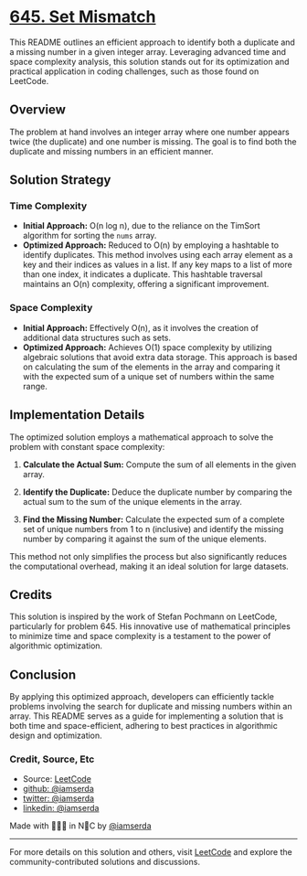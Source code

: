 # [645. Set Mismatch](https://leetcode.com/problems/set-mismatch/solutions/4695570/645-set-mismatch/)

This README outlines an efficient approach to identify both a duplicate and a missing number in a given integer array. Leveraging advanced time and space complexity analysis, this solution stands out for its optimization and practical application in coding challenges, such as those found on LeetCode.

## Overview

The problem at hand involves an integer array where one number appears twice (the duplicate) and one number is missing. The goal is to find both the duplicate and missing numbers in an efficient manner.

## Solution Strategy

### Time Complexity

- **Initial Approach:** O(n log n), due to the reliance on the TimSort algorithm for sorting the `nums` array.
- **Optimized Approach:** Reduced to O(n) by employing a hashtable to identify duplicates. This method involves using each array element as a key and their indices as values in a list. If any key maps to a list of more than one index, it indicates a duplicate. This hashtable traversal maintains an O(n) complexity, offering a significant improvement.

### Space Complexity

- **Initial Approach:** Effectively O(n), as it involves the creation of additional data structures such as sets.
- **Optimized Approach:** Achieves O(1) space complexity by utilizing algebraic solutions that avoid extra data storage. This approach is based on calculating the sum of the elements in the array and comparing it with the expected sum of a unique set of numbers within the same range.

## Implementation Details

The optimized solution employs a mathematical approach to solve the problem with constant space complexity:

1. **Calculate the Actual Sum:** Compute the sum of all elements in the given array.

2. **Identify the Duplicate:** Deduce the duplicate number by comparing the actual sum to the sum of the unique elements in the array.

3. **Find the Missing Number:** Calculate the expected sum of a complete set of unique numbers from 1 to n (inclusive) and identify the missing number by comparing it against the sum of the unique elements.

This method not only simplifies the process but also significantly reduces the computational overhead, making it an ideal solution for large datasets.

## Credits

This solution is inspired by the work of Stefan Pochmann on LeetCode, particularly for problem 645. His innovative use of mathematical principles to minimize time and space complexity is a testament to the power of algorithmic optimization.

## Conclusion

By applying this optimized approach, developers can efficiently tackle problems involving the search for duplicate and missing numbers within an array. This README serves as a guide for implementing a solution that is both time and space-efficient, adhering to best practices in algorithmic design and optimization.

### Credit, Source, Etc

- Source: [LeetCode](https://leetcode.com/problems/merge-sorted-array/description/)
- [github:  @iamserda](https://github.com/iamserda)
- [twitter: @iamserda](https://twitter.com/iamserda)
- [linkedin:    @iamserda](https://linkedin.com/in/iamserda)

Made with 🤍🫶🏿 in N🗽C by [@iamserda](https://www.twitter.com/iamserda)

---

For more details on this solution and others, visit [LeetCode](https://leetcode.com) and explore the community-contributed solutions and discussions.
